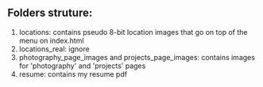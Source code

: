 ## Folders struture:
1. locations: contains pseudo 8-bit location images that go on top of the menu on index.html
2. locations_real: ignore
3. photography_page_images and projects_page_images: contains images for 'photography' and 'projects' pages
4. resume: contains my resume pdf

